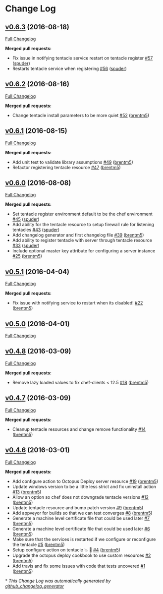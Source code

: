 # Change Log

## [v0.6.3](https://github.com/cvent/octopus-deploy-cookbook/tree/v0.6.3) (2016-08-18)
[Full Changelog](https://github.com/cvent/octopus-deploy-cookbook/compare/v0.6.2...v0.6.3)

**Merged pull requests:**

- Fix issue in notifying tentacle service restart on tentacle register [\#57](https://github.com/cvent/octopus-deploy-cookbook/pull/57) ([spuder](https://github.com/spuder))
- Restarts tentacle service when registering [\#56](https://github.com/cvent/octopus-deploy-cookbook/pull/56) ([spuder](https://github.com/spuder))

## [v0.6.2](https://github.com/cvent/octopus-deploy-cookbook/tree/v0.6.2) (2016-08-16)
[Full Changelog](https://github.com/cvent/octopus-deploy-cookbook/compare/v0.6.1...v0.6.2)

**Merged pull requests:**

- Change tentacle install parameters to be more quiet [\#52](https://github.com/cvent/octopus-deploy-cookbook/pull/52) ([brentm5](https://github.com/brentm5))

## [v0.6.1](https://github.com/cvent/octopus-deploy-cookbook/tree/v0.6.1) (2016-08-15)
[Full Changelog](https://github.com/cvent/octopus-deploy-cookbook/compare/v0.6.0...v0.6.1)

**Merged pull requests:**

- Add unit test to validate library assumptions [\#49](https://github.com/cvent/octopus-deploy-cookbook/pull/49) ([brentm5](https://github.com/brentm5))
- Refactor registering tentacle resource [\#47](https://github.com/cvent/octopus-deploy-cookbook/pull/47) ([brentm5](https://github.com/brentm5))

## [v0.6.0](https://github.com/cvent/octopus-deploy-cookbook/tree/v0.6.0) (2016-08-08)
[Full Changelog](https://github.com/cvent/octopus-deploy-cookbook/compare/v0.5.1...v0.6.0)

**Merged pull requests:**

- Set tentacle register environment default to be the chef environment [\#45](https://github.com/cvent/octopus-deploy-cookbook/pull/45) ([spuder](https://github.com/spuder))
- Add ability for the tentacle resource to setup firewall rule for listening tentacles [\#43](https://github.com/cvent/octopus-deploy-cookbook/pull/43) ([spuder](https://github.com/spuder))
- Add changelog generator and first changelog file [\#39](https://github.com/cvent/octopus-deploy-cookbook/pull/39) ([brentm5](https://github.com/brentm5))
- Add ability to register tentacle with server through tentacle resource  [\#33](https://github.com/cvent/octopus-deploy-cookbook/pull/33) ([spuder](https://github.com/spuder))
- Include optional master key attribute for configuring a server instance [\#25](https://github.com/cvent/octopus-deploy-cookbook/pull/25) ([brentm5](https://github.com/brentm5))

## [v0.5.1](https://github.com/cvent/octopus-deploy-cookbook/tree/v0.5.1) (2016-04-04)
[Full Changelog](https://github.com/cvent/octopus-deploy-cookbook/compare/v0.5.0...v0.5.1)

**Merged pull requests:**

- Fix issue with notifying service to restart when its disabled! [\#22](https://github.com/cvent/octopus-deploy-cookbook/pull/22) ([brentm5](https://github.com/brentm5))

## [v0.5.0](https://github.com/cvent/octopus-deploy-cookbook/tree/v0.5.0) (2016-04-01)
[Full Changelog](https://github.com/cvent/octopus-deploy-cookbook/compare/v0.4.8...v0.5.0)

## [v0.4.8](https://github.com/cvent/octopus-deploy-cookbook/tree/v0.4.8) (2016-03-09)
[Full Changelog](https://github.com/cvent/octopus-deploy-cookbook/compare/v0.4.7...v0.4.8)

**Merged pull requests:**

- Remove lazy loaded values to fix chef-clients \< 12.5 [\#18](https://github.com/cvent/octopus-deploy-cookbook/pull/18) ([brentm5](https://github.com/brentm5))

## [v0.4.7](https://github.com/cvent/octopus-deploy-cookbook/tree/v0.4.7) (2016-03-09)
[Full Changelog](https://github.com/cvent/octopus-deploy-cookbook/compare/v0.4.6...v0.4.7)

**Merged pull requests:**

- Cleanup tentacle resources and change remove functionality [\#14](https://github.com/cvent/octopus-deploy-cookbook/pull/14) ([brentm5](https://github.com/brentm5))

## [v0.4.6](https://github.com/cvent/octopus-deploy-cookbook/tree/v0.4.6) (2016-03-01)
[Full Changelog](https://github.com/cvent/octopus-deploy-cookbook/compare/v0.4.5...v0.4.6)

**Merged pull requests:**

- Add configure action to Octopus Deploy server resource [\#19](https://github.com/cvent/octopus-deploy-cookbook/pull/19) ([brentm5](https://github.com/brentm5))
- Update windows version to be a little less strict and fix uninstall action [\#13](https://github.com/cvent/octopus-deploy-cookbook/pull/13) ([brentm5](https://github.com/brentm5))
- Allow an option so chef does not downgrade tentacle versions [\#12](https://github.com/cvent/octopus-deploy-cookbook/pull/12) ([brentm5](https://github.com/brentm5))
- Update tentacle resource and bump patch version [\#9](https://github.com/cvent/octopus-deploy-cookbook/pull/9) ([brentm5](https://github.com/brentm5))
- Add appveyor for builds so that we can test converges [\#8](https://github.com/cvent/octopus-deploy-cookbook/pull/8) ([brentm5](https://github.com/brentm5))
- Generate a machine level certificate file that could be used later [\#7](https://github.com/cvent/octopus-deploy-cookbook/pull/7) ([brentm5](https://github.com/brentm5))
- Generate a machine level certificate file that could be used later [\#6](https://github.com/cvent/octopus-deploy-cookbook/pull/6) ([brentm5](https://github.com/brentm5))
- Make sure that the services is restarted if we configure or reconfigure the tentacle [\#5](https://github.com/cvent/octopus-deploy-cookbook/pull/5) ([brentm5](https://github.com/brentm5))
- Setup configure action on tentacle :boom: :metal: [\#4](https://github.com/cvent/octopus-deploy-cookbook/pull/4) ([brentm5](https://github.com/brentm5))
- Upgrade the octopus deploy cookbook to use custom resources [\#2](https://github.com/cvent/octopus-deploy-cookbook/pull/2) ([brentm5](https://github.com/brentm5))
- Add travis and fix some issues with code that tests uncovered [\#1](https://github.com/cvent/octopus-deploy-cookbook/pull/1) ([brentm5](https://github.com/brentm5))



\* *This Change Log was automatically generated by [github_changelog_generator](https://github.com/skywinder/Github-Changelog-Generator)*